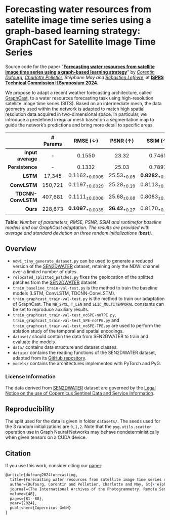# Forecasting water resources from satellite image time series using a graph-based learning strategy: GraphCast for Satellite Image Time Series

Source code for the paper "**[Forecasting water resources from satellite image time series using a graph-based learning strategy](https://isprs-archives.copernicus.org/articles/XLVIII-2-2024/81/2024/)**" by _[Corentin Dufourg](https://www.linkedin.com/in/corentin-dufourg/), [Charlotte Pelletier](https://sites.google.com/site/charpelletier), Stéphane May and [Sébastien Lefèvre](http://people.irisa.fr/Sebastien.Lefevre/)_, at **[ISPRS Technical Commission II Symposium 2024](https://www.isprs.org/tc2-symposium2024/)**.

We propose to adapt a recent weather forecasting architecture, called [GraphCast](https://www.science.org/doi/abs/10.1126/science.adi2336), to a water resources forecasting task using high-resolution satellite image time series (SITS). Based on an intermediate mesh, the data geometry used within the network is adapted to match high spatial resolution data acquired in two-dimensional space. In particular, we introduce a predefined irregular mesh based on a segmentation map to guide the network’s predictions and bring more detail to specific areas.


|       | # Params  | RMSE (&darr;) | PSNR (&uarr;) | SSIM (&uarr;) | Runtime (min) |
| ---: | :---: | :---: | :---: | :---: | :---: |
| **Input average** | - | 0.1550 | 23.32 | 0.7465 | - |
| **Persistence**   | - | 0.1332 | 25.03 | 0.7897 | - | 
| **LSTM**   | 17,345 | 0.1162<sub>&plusmn;0.0005</sub> | 25.53<sub>&plusmn;0.05</sub> | **0.8282**<sub>&plusmn;0.0005</sub> | 22 | 
| **ConvLSTM**   | 150,721 | 0.1197<sub>&plusmn;0.0029</sub> | 25.28<sub>&plusmn;0.19</sub> | 0.8113<sub>&plusmn;0.0030</sub> | 26 | 
| **TDCNN-ConvLSTM**   | 407,681 | 0.1111<sub>&plusmn;0.0008</sub> | 25.68<sub>&plusmn;0.08</sub> | 0.8083<sub>&plusmn;0.0008</sub> | 46 | 
| **Ours**   | 228,673 | **0.1097**<sub>&plusmn;0.0035</sub> | **26.42**<sub>&plusmn;0.27</sub> | 0.8170<sub>&plusmn;0.0070</sub> | 41 | 


**Table:** *Number of parameters, RMSE, PSNR, SSIM and runtimefor baseline models and our GraphCast adaptation. The results are provided with average and standard deviation on three random initializations (__best__).*


## Overview

* ```ndwi_tiny_generate_dataset.py``` can be used to generate a reduced version of the [SEN2DWATER](https://ieeexplore.ieee.org/abstract/document/10282352) dataset, retaining only the NDWI channel over a limited number of dates.
* ```relocated_splitted_patches.py``` fixes the geolocation of the splitted patches from the [SEN2DWATER](https://ieeexplore.ieee.org/abstract/document/10282352) dataset.
* ```train_baseline_train-val-test.py``` is the method to train the baseline models (LSTM, ConvLSTM, TDCNN-ConvLSTM).
* ```train_graphcast_train-val-test.py``` is the method to train our adaptation of GraphCast. The ```NB_SPXL```, ```T_LEN``` and ```SLIC_MULTITEMPORAL``` constants can be set to reproduce auxiliary results.
* ```train_graphcast_train-val-test_noSPE-noTPE.py```, ```train_graphcast_train-val-test_SPE-noTPE.py``` and ```train_graphcast_train-val-test_noSPE-TPE.py``` are used to perform the ablation study of the temporal and spatial encodings.
* ```dataset/``` should contain the data from SEN2DWATER to train and evaluate the models.
* ```data/``` contains data structure and dataset classes.
* ```dataio/``` contains the reading functions of the SEN2DWATER dataset, adapted from its [GitHub repository](https://github.com/francescomauro1998/SEN2DWATER).
* ```models/``` contains the architectures implemented with PyTorch and PyG.


### License Information
The data derived from [SEN2DWATER](https://ieeexplore.ieee.org/abstract/document/10282352) dataset are governed by the [Legal Notice on the use of Copernicus Sentinel Data and Service Information](https://sentinels.copernicus.eu/documents/247904/690755/Sentinel_Data_Legal_Notice/).


## Reproducibility 

The split used for the data is given in folder ```datasets/```. The seeds used for the 3 random initializations are ```0,1,2```. Note that the ```pyg.utils.scatter``` operation use in Graph Neural Networks may behave nondeterministically when given tensors on a CUDA device.


## Citation

If you use this work, consider citing our [paper](https://isprs-archives.copernicus.org/articles/XLVIII-2-2024/81/2024/):

```latex
@article{dufourg2024forecasting,
  title={Forecasting water resources from satellite image time series using a graph-based learning strategy},
  author={Dufourg, Corentin and Pelletier, Charlotte and May, St{\'e}phane and Lef{\`e}vre, S{\'e}bastien},
  journal={The International Archives of the Photogrammetry, Remote Sensing and Spatial Information Sciences},
  volume={48},
  pages={81--88},
  year={2024},
  publisher={Copernicus GmbH}
}
```
